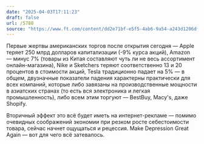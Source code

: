 ```yaml
---
date: "2025-04-03T17:11:23"
draft: false
url: /5788
source: "https://www.ft.com/content/dd2e71bf-e5f5-4ab6-9a54-a243d1206df2"
---
```


Первые жертвы американских торгов после открытия сегодня — Apple теряет 250 млрд долларов капитализации (-9% курса акций), Amazon — минус 7% (товары из Китая составляют чуть ли не весь ассортимент онлайн-магазина), Nike и Sketchers теряют соответственно 13 и 20 процентов в стоимости акций, Tesla традиционно падает на 5% — в общем, двузначные показатели падения характерны практически для всех компаний, которые либо завязаны на производственные мощности в азиатских странах (то есть вся электроника и легкая промышленность), либо всем этим торгуют — BestBuy, Macy's, даже Shopify. 

Вторичный эффект это всё будет иметь на интернет-рекламе — помимо очевидных соображений экономии при резком росте себестоимости товара, сейчас начнет ощущаться и рецессия. Make Depression Great Again — вот для чего всё затевалось.